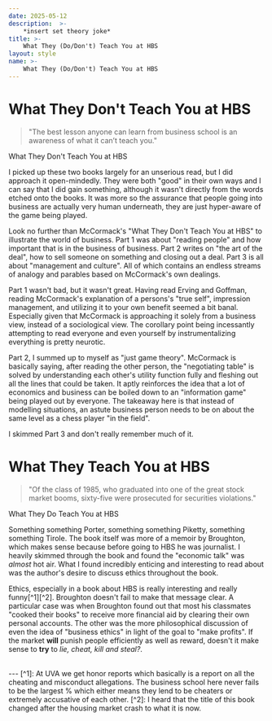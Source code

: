 ```yaml
---
date: 2025-05-12
description:  >-
    *insert set theory joke*
title: >-
    What They (Do/Don't) Teach You at HBS
layout: style
name: >-
    What They (Do/Don't) Teach You at HBS
---
```


# What They Don't Teach You at HBS

> "The best lesson anyone can learn from business school is an awareness of what it can’t teach you."
<figcaption class="blockquote-footer">What They Don't Teach You at HBS</figcaption>

I picked up these two books largely for an unserious read, but I did approach it open-mindedly. They were both "good" in their own ways and I can say that I did gain something, although it wasn't directly from the words etched onto the books. It was more so the assurance that people going into business are actually very human underneath, they are just hyper-aware of the game being played.

Look no further than McCormack's "What They Don't Teach You at HBS" to illustrate the world of business. Part 1 was about "reading people" and how important that is in the business of business. Part 2 writes on "the art of the deal", how to sell someone on something and closing out a deal. Part 3 is all about "management and culture". All of which contains an endless streams of analogy and parables based on McCormack's own dealings.

Part 1 wasn't bad, but it wasn't great. Having read Erving and Goffman, reading McCormack's explanation of a persons's "true self", impression management, and utilizing it to your own benefit seemed a bit banal. Especially given that McCormack is approaching it solely from a business view, instead of a sociological view. The corollary point being incessantly attempting to read everyone and even yourself by instrumentalizing everything is pretty neurotic.

Part 2, I summed up to myself as "just game theory". McCormack is basically saying, after reading the other person, the "negotiating table" is solved by understanding each other's utility function fully and fleshing out all the lines that could be taken. It aptly reinforces the idea that a lot of economics and business can be boiled down to an "information game" being played out by everyone. The takeaway here is that instead of modelling situations, an astute business person needs to be on about the same level as a chess player "in the field".

I skimmed Part 3 and don't really remember much of it.

# What They Teach You at HBS

> "Of the class of 1985, who graduated into one of the great stock market booms, sixty-five were prosecuted for securities violations."
<figcaption class="blockquote-footer">What They Do Teach You at HBS</figcaption>

Something something Porter, something something Piketty, something something Tirole. The book itself was more of a memoir by Broughton, which makes sense because before going to HBS he was journalist. I heavily skimmed through the book and found the "economic talk" was *almost* hot air. What I found incredibly enticing and interesting to read about was the author's desire to discuss ethics throughout the book.

Ethics, especially in a book about HBS is really interesting and really funny[^1][^2]. Broughton doesn't fail to make that message clear. A particular case was when Broughton found out that most his classmates "cooked their books" to receive more financial aid by clearing their own personal accounts. The other was the more philosophical discussion of even the idea of "business ethics" in light of the goal to "make profits". If the market **will** punish people efficiently as well as reward, doesn't it make sense to **try** to *lie, cheat, kill and steal?*.


<br/>
---
[^1]: At UVA we get honor reports which basically is a report on all the cheating and misconduct allegations. The business school here never fails to be the largest % which either means they lend to be cheaters or extremely accusative of each other.
[^2]: I heard that the title of this book changed after the housing market crash to what it is now.